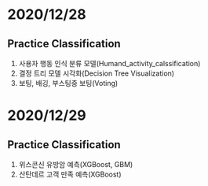 # 2020/12/28

## Practice Classification
 1) 사용자 행동 인식 분류 모델(Humand_activity_calssification)
 2) 결정 트리 모델 시각화(Decision Tree Visualization)
 3) 보팅, 배깅, 부스팅중 보팅(Voting)

# 2020/12/29

## Practice Classification
 1) 위스콘신 유방암 예측(XGBoost, GBM)
 2) 산탄데르 고객 만족 예측(XGBoost)
